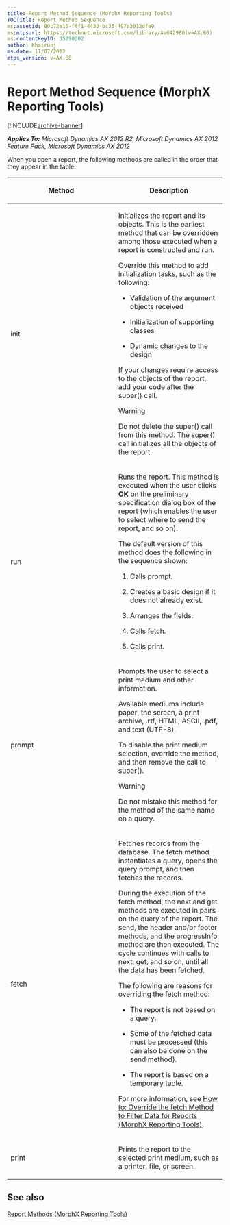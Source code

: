 ```yaml
---
title: Report Method Sequence (MorphX Reporting Tools)
TOCTitle: Report Method Sequence
ms:assetid: 80c72a15-fff1-4430-bc35-497a3012dfe9
ms:mtpsurl: https://technet.microsoft.com/library/Aa642980(v=AX.60)
ms:contentKeyID: 35290302
author: Khairunj
ms.date: 11/07/2012
mtps_version: v=AX.60
---
```


# Report Method Sequence (MorphX Reporting Tools) 


[!INCLUDE[archive-banner](includes/archive-banner.md)]


_**Applies To:** Microsoft Dynamics AX 2012 R2, Microsoft Dynamics AX 2012 Feature Pack, Microsoft Dynamics AX 2012_

When you open a report, the following methods are called in the order that they appear in the table.

<table>
<colgroup>
<col style="width: 50%" />
<col style="width: 50%" />
</colgroup>
<thead>
<tr class="header">
<th><p>Method</p></th>
<th><p>Description</p></th>
</tr>
</thead>
<tbody>
<tr class="odd">
<td><p>init</p></td>
<td><p>Initializes the report and its objects. This is the earliest method that can be overridden among those executed when a report is constructed and run.</p>
<p>Override this method to add initialization tasks, such as the following:</p>
<ul>
<li><p>Validation of the argument objects received</p></li>
<li><p>Initialization of supporting classes</p></li>
<li><p>Dynamic changes to the design</p></li>
</ul>
<p>If your changes require access to the objects of the report, add your code after the super() call.</p>
<div class="alert">

> [!WARNING]
> <P>Do not delete the super() call from this method. The super() call initializes all the objects of the report.</P>


</div></td>
</tr>
<tr class="even">
<td><p>run</p></td>
<td><p>Runs the report. This method is executed when the user clicks <strong>OK</strong> on the preliminary specification dialog box of the report (which enables the user to select where to send the report, and so on).</p>
<p>The default version of this method does the following in the sequence shown:</p>
<ol>
<li><p>Calls prompt.</p></li>
<li><p>Creates a basic design if it does not already exist.</p></li>
<li><p>Arranges the fields.</p></li>
<li><p>Calls fetch.</p></li>
<li><p>Calls print.</p></li>
</ol></td>
</tr>
<tr class="odd">
<td><p>prompt</p></td>
<td><p>Prompts the user to select a print medium and other information.</p>
<p>Available mediums include paper, the screen, a print archive, .rtf, HTML, ASCII, .pdf, and text (UTF-8).</p>
<p>To disable the print medium selection, override the method, and then remove the call to super().</p>
<div class="alert">

> [!WARNING]
> <P>Do not mistake this method for the method of the same name on a query.</P>


</div></td>
</tr>
<tr class="even">
<td><p>fetch</p></td>
<td><p>Fetches records from the database. The fetch method instantiates a query, opens the query prompt, and then fetches the records.</p>
<p>During the execution of the fetch method, the next and get methods are executed in pairs on the query of the report. The send, the header and/or footer methods, and the progressInfo method are then executed. The cycle continues with calls to next, get, and so on, until all the data has been fetched.</p>
<p>The following are reasons for overriding the fetch method:</p>
<ul>
<li><p>The report is not based on a query.</p></li>
<li><p>Some of the fetched data must be processed (this can also be done on the send method).</p></li>
<li><p>The report is based on a temporary table.</p></li>
</ul>
<p>For more information, see <a href="how-to-override-the-fetch-method-to-filter-data-for-reports-morphx-reporting-tools.md">How to: Override the fetch Method to Filter Data for Reports (MorphX Reporting Tools)</a>.</p></td>
</tr>
<tr class="odd">
<td><p>print</p></td>
<td><p>Prints the report to the selected print medium, such as a printer, file, or screen.</p></td>
</tr>
</tbody>
</table>


## See also

[Report Methods (MorphX Reporting Tools)](report-methods-morphx-reporting-tools.md)

